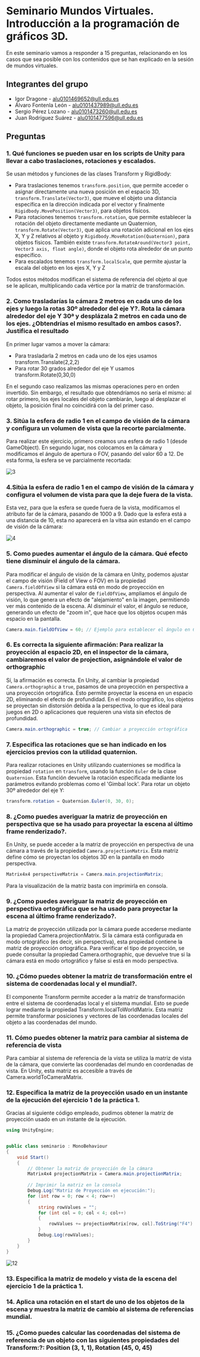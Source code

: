 # Seminario Mundos Virtuales. Introducción a la programación de gráficos 3D.
En este seminario vamos a responder a 15 preguntas, relacionando en los casos que sea posible con los contenidos que se han explicado en la sesión de mundos virtuales.

## Integrantes del grupo
- Igor Dragone - alu0101469652@ull.edu.es 
- Álvaro Fontenla León - alu0101437989@ull.edu.es
- Sergio Pérez Lozano - alu0101473260@ull.edu.es
- Juan Rodríguez Suárez - alu0101477596@ull.edu.es

## Preguntas

### 1. Qué funciones se pueden usar en los scripts de Unity para llevar a cabo traslaciones, rotaciones y escalados.
Se usan métodos y funciones de las clases Transform y RigidBody:
- Para traslaciones tenemos `transform.position`, que permite acceder o asignar directamente una nueva posición en el espacio 3D, `transform.Translate(Vector3)`, que mueve el objeto una distancia específica en la dirección indicada por el vector y finalmente `Rigidbody.MovePosition(Vector3)`, para objetos físicos.
- Para rotaciones tenemos `transform.rotation`, que permite establecer la rotación del objeto directamente mediante un Quaternion, `transform.Rotate(Vector3)`, que aplica una rotación adicional en los ejes X, Y y Z relativos al objeto y `Rigidbody.MoveRotation(Quaternion)`, para objetos físicos. También existe `transform.RotateAround(Vector3 point, Vector3 axis, float angle)`, donde el objeto rota alrededor de un punto específico.
- Para escalados tenemos `transform.localScale`, que permite ajustar la escala del objeto en los ejes X, Y y Z

Todos estos métodos modifican el sistema de referencia del objeto al que se le aplican, multiplicando cada vértice por la matriz de transformación.
### 2. Como trasladarías la cámara 2 metros en cada uno de los ejes y luego la rotas 30º alrededor del eje Y?. Rota la cámara alrededor del eje Y 30ª y desplázala 2 metros en cada uno de los ejes. ¿Obtendrías el mismo resultado en ambos casos?. Justifica el resultado
En primer lugar vamos a mover la cámara:
- Para trasladarla 2 metros en cada uno de los ejes usamos transform.Translate(2,2,2)
- Para rotar 30 grados alrededor del eje Y usamos transform.Rotate(0,30,0)

En el segundo caso realizamos las mismas operaciones pero en orden invertido. Sin embargo, el resultado que obtendríamos no sería el mismo: al rotar primero, los ejes locales del objeto cambiarán, luego al desplazar el objeto, la posición final no coincidirá con la del primer caso.
### 3. Sitúa la esfera de radio 1 en el campo de visión de la cámara y configura un volumen de vista que la recorte parcialmente.
Para realizar este ejercicio, primero creamos una esfera de radio 1 (desde GameObject). En segundo lugar, nos colocamos en la cámara y modificamos el ángulo de apertura o FOV, pasando del valor 60 a 12. De esta forma, la esfera se ve parcialmente recortada:

![3](./img/3.png)
### 4.Sitúa la esfera de radio 1 en el campo de visión de la cámara y configura el volumen de vista para que la deje fuera de la vista.
Esta vez, para que la esfera se quede fuera de la vista, modificamos el atributo far de la cámara, pasando de 1000 a 9. Dado que la esfera está a una distancia de 10, esta no aparecerá en la vitsa aún estando en el campo de visión de la cámara:

![4](./img/4.png)
### 5. Como puedes aumentar el ángulo de la cámara. Qué efecto tiene disminuir el ángulo de la cámara.
Para modificar el ángulo de visión de la cámara en Unity, podemos ajustar el campo de visión (Field of View o FOV) en la propiedad `Camera.fieldOfView` si la cámara está en modo de proyección en perspectiva. Al aumentar el valor de `fieldOfView`, ampliamos el ángulo de visión, lo que genera un efecto de "alejamiento" en la imagen, permitiendo ver más contenido de la escena. Al disminuir el valor, el ángulo se reduce, generando un efecto de "zoom in", que hace que los objetos ocupen más espacio en la pantalla.

```csharp
Camera.main.fieldOfView = 60; // Ejemplo para establecer el ángulo en 60º
```
### 6. Es correcta la siguiente afirmación: Para realizar la proyección al espacio 2D, en el inspector de la cámara, cambiaremos el valor de projection, asignándole el valor de orthographic
Sí, la afirmación es correcta. En Unity, al cambiar la propiedad `Camera.orthographic` a `true`, pasamos de una proyección en perspectiva a una proyección ortográfica. Esto permite proyectar la escena en un espacio 2D, eliminando el efecto de profundidad. En el modo ortográfico, los objetos se proyectan sin distorsión debida a la perspectiva, lo que es ideal para juegos en 2D o aplicaciones que requieren una vista sin efectos de profundidad.
```csharp
Camera.main.orthographic = true; // Cambiar a proyección ortográfica
```
### 7. Especifica las rotaciones que se han indicado en los ejercicios previos con la utilidad quaternion.
Para realizar rotaciones en Unity utilizando cuaterniones se modifica la propiedad `rotation` en `transform`, usando la función `Euler` de la clase `Quaternion`. Esta función 
devuelve la rotación especificada mediante los parámetros evitando problemas como el 'Gimbal lock'.
Para rotar un objeto 30º alrededor del eje Y:
```csharp
transform.rotation = Quaternion.Euler(0, 30, 0);
```
### 8. ¿Como puedes averiguar la matriz de proyección en perspectiva que se ha usado para proyectar la escena al último frame renderizado?.
En Unity, se puede acceder a la matriz de proyección en perspectiva de una cámara a través de la propiedad `Camera.projectionMatrix`. Esta matriz define cómo se proyectan los objetos 3D en la pantalla en modo perspectiva.
```csharp
Matrix4x4 perspectiveMatrix = Camera.main.projectionMatrix;
```
Para la visualización de la matriz basta con imprimirla en consola.
### 9. ¿Como puedes averiguar la matriz de proyección en perspectiva ortográfica que se ha usado para proyectar la escena al último frame renderizado?.
La matriz de proyección utilizada por la cámara puede accederse mediante la propiedad Camera.projectionMatrix. Si la cámara está configurada en modo ortográfico (es decir, sin perspectiva), esta propiedad contiene la matriz de proyección ortográfica. Para verificar el tipo de proyección, se puede consultar la propiedad Camera.orthographic, que devuelve true si la cámara está en modo ortográfico y false si está en modo perspectiva.
### 10. ¿Cómo puedes obtener la matriz de transformación entre el sistema de coordenadas local y el mundial?.
El componente Transform permite acceder a la matriz de transformación entre el sistema de coordenadas local y el sistema mundial. Esto se puede lograr mediante la propiedad Transform.localToWorldMatrix. Esta matriz permite transformar posiciones y vectores de las coordenadas locales del objeto a las coordenadas del mundo.
### 11. Cómo puedes obtener la matriz para cambiar al sistema de referencia de vista
Para cambiar al sistema de referencia de la vista se utiliza la matriz de vista de la cámara, que convierte las coordenadas del mundo en coordenadas de vista. En Unity, esta matriz es accesible a través de Camera.worldToCameraMatrix.
### 12. Especifica la matriz de la proyección usado en un instante de la ejecución del ejercicio 1 de la práctica 1.
Gracias al siguiente código empleado, pudimos obtener la matriz de proyección usado en un instante de la ejecución.
```csharp
using UnityEngine;


public class seminario : MonoBehaviour
{
    void Start()
    {
        // Obtener la matriz de proyección de la cámara
        Matrix4x4 projectionMatrix = Camera.main.projectionMatrix;
       
        // Imprimir la matriz en la consola
        Debug.Log("Matriz de Proyección en ejecución:");
        for (int row = 0; row < 4; row++)
        {
            string rowValues = "";
            for (int col = 0; col < 4; col++)
            {
                rowValues += projectionMatrix[row, col].ToString("F4") + "\t";
            }
            Debug.Log(rowValues);
        }
    }
}

```
![12](./img/Captura12.PNG)

### 13. Especifica la matriz de modelo y vista de la escena del ejercicio 1 de la práctica 1.
### 14. Aplica una rotación en el start de uno de los objetos de la escena y muestra la matriz de cambio al sistema de referencias mundial.
### 15. ¿Como puedes calcular las coordenadas del sistema de referencia de un objeto con las siguientes propiedades del Transform:?: Position (3, 1, 1), Rotation (45, 0, 45)
